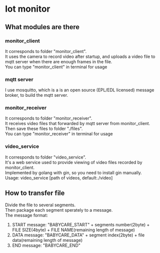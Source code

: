 # Iot monitor
## What modules are there
### monitor_client
It corresponds to folder "monitor_client".  
It uses the camera to record video after startup, and uploads a video file to mqtt server when there are enough frames in the file.  
You can type "monitor_client" in terminal for usage
### mqtt server
I use mosquitto, which is a is an open source (EPL/EDL licensed) message broker, to build the mqtt server.
### monitor_receiver
It corresponds to folder "monitor_receiver".  
It receives video files that forwarded by mqtt server from monitor_client. Then save these files to folder "./files".  
You can type "monitor_receiver" in terminal for usage
### video_service
It corresponds to folder "video_service".  
It's a web service used to provide viewing of video files recorded by monitor_client.  
Implemented by golang with gin, so you need to install gin manually.  
Usage: video_service [path of videos, default:./video]

## How to transfer file
Divide the file to several segments.  
Then package each segment sperately to a message.  
The message format:
1. START message: "BABYCARE_START" + segments number(2byte) + FILE SIZE(4byte) + FILE NAME(remaining length of message)
2. DATA message: "BABYCARE_DATA" + segment index(2byte) + file data(remaining length of message)
3. END message: "BABYCARE_END"
